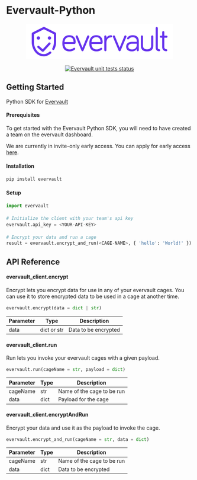# Evervault-Python
<p align="center">
  <img src="res/logo.svg">
</p>

<p align="center">
  <a href="https://github.com/evervault/evervault-python/actions?query=workflow%3Aevervault-unit-tests"><img alt="Evervault unit tests status" src="https://github.com/evervault/evervault-python/workflows/evervault-unit-tests/badge.svg"></a>
</p>


## Getting Started
Python SDK for [Evervault](https://evervault.com)

#### Prerequisites

To get started with the Evervault Python SDK, you will need to have created a team on the evervault dashboard.

We are currently in invite-only early access. You can apply for early access [here](https://evervault.com).

#### Installation

```sh
pip install evervault
```

#### Setup

```python
import evervault

# Initialize the client with your team's api key
evervault.api_key = <YOUR-API-KEY>

# Encrypt your data and run a cage
result = evervault.encrypt_and_run(<CAGE-NAME>, { 'hello': 'World!' })
```

## API Reference

#### evervault_client.encrypt

Encrypt lets you encrypt data for use in any of your evervault cages. You can use it to store encrypted data to be used in a cage at another time.

```python
evervault.encrypt(data = dict | str)
```

| Parameter | Type | Description |
| --------- | ---- | ----------- |
| data | dict or str | Data to be encrypted |

#### evervault_client.run

Run lets you invoke your evervault cages with a given payload.

```python
evervault.run(cageName = str, payload = dict)
```

| Parameter | Type | Description |
| --------- | ---- | ----------- |
| cageName | str | Name of the cage to be run |
| data | dict | Payload for the cage |

#### evervault_client.encryptAndRun

Encrypt your data and use it as the payload to invoke the cage.

```python
evervault.encrypt_and_run(cageName = str, data = dict)
```

| Parameter | Type | Description |
| --------- | ---- | ----------- |
| cageName | str | Name of the cage to be run |
| data | dict | Data to be encrypted |
